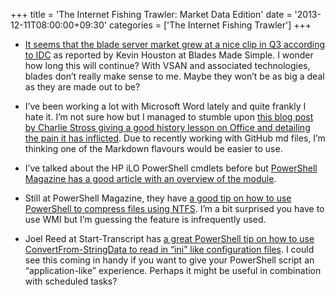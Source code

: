 +++
title = 'The Internet Fishing Trawler: Market Data Edition'
date = '2013-12-11T08:00:00+09:30'
categories = ['The Internet Fishing Trawler']
+++

- [It seems that the blade server market grew at a nice clip in Q3
  according to IDC](http://bladesmadesimple.com/2013/12/idc-reports-worldwide-server-market-revenues-declines-3-7-q3-2013/)
  as reported by Kevin Houston at Blades Made Simple. I wonder how long
  this will continue? With VSAN and associated technologies, blades don’t
  really make sense to me. Maybe they won’t be as big a deal as they are
  made out to be?

- I’ve been working a lot with Microsoft Word lately and quite frankly I
  hate it. I’m not sure how but I managed to stumble upon [this blog post
  by Charlie Stross giving a good history lesson on Office and detailing
  the pain it has inflicted](http://www.antipope.org/charlie/blog-static/2013/10/why-microsoft-word-must-die.html).
  Due to recently working with GitHub md files, I’m thinking one of the
  Markdown flavours would be easier to use.

- I’ve talked about the HP iLO PowerShell cmdlets before but [PowerShell
  Magazine has a good article with an overview of the
  module](http://www.powershellmagazine.com/2013/11/12/hp-scripting-tools-for-windows-powershell/).

- Still at PowerShell Magazine, they have [a good tip on how to use
  PowerShell to compress files using
  NTFS](http://www.powershellmagazine.com/2013/10/28/pstip-compress-and-uncompress-files-and-folders-using-wmi/).
  I’m a bit surprised you have to use WMI but I’m guessing the feature is
  infrequently used.

- Joel Reed at Start-Transcript has [a great PowerShell tip on how to use
  ConvertFrom-StringData to read in “ini” like configuration
  files](http://blog.start-transcript.com/2013/08/15/just-a-bunch-of-text-files/).
  I could see this coming in handy if you want to give your PowerShell
  script an “application-like” experience. Perhaps it might be useful in
  combination with scheduled tasks?
